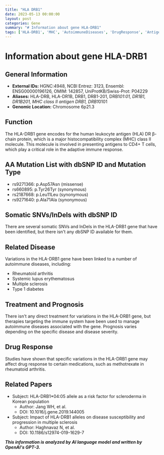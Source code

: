 ```yaml
---
title: "HLA DRB1"
date: 2023-05-13 00:00:00
layout: post
categories: Gene
summary: "# Information about gene HLA-DRB1"
tags: ['HLA-DRB1', 'MHC', 'AutoimmuneDiseases', 'DrugResponse', 'AntigenPresentation', 'MissenseMutation', 'SynonymousMutation', 'SomaticVariations']
---
```


# Information about gene HLA-DRB1

## General Information
- **External IDs:** HGNC:4948, NCBI Entrez: 3123, Ensembl: ENSG00000196126, OMIM: 142857, UniProtKB/Swiss-Prot: P04229
- **Aliases:** HLA-DRB, HLA-DR1B, DRB1, DRB1-201, DRB1*01:01, DR1B1, DR1B201, MHC class II antigen DRB1, DRB1*0101
- **Genomic Location:** Chromosome 6p21.3

## Function
The HLA-DRB1 gene encodes for the human leukocyte antigen (HLA) DR β-chain protein, which is a major histocompatibility complex (MHC) class II molecule. This molecule is involved in presenting antigens to CD4+ T cells, which play a critical role in the adaptive immune response.

## AA Mutation List with dbSNP ID and Mutation Type
- rs9271366: p.Asp57Asn (missense)
- rs660895: p.Tyr26Tyr (synonymous)
- rs2187668: p.Leu11Leu (synonymous)
- rs9271640: p.Ala71Ala (synonymous)

## Somatic SNVs/InDels with dbSNP ID
There are several somatic SNVs and InDels in the HLA-DRB1 gene that have been identified, but there isn't any dbSNP ID available for them.

## Related Disease
Variations in the HLA-DRB1 gene have been linked to a number of autoimmune diseases, including:
- Rheumatoid arthritis
- Systemic lupus erythematosus
- Multiple sclerosis
- Type 1 diabetes

## Treatment and Prognosis
There isn't any direct treatment for variations in the HLA-DRB1 gene, but therapies targeting the immune system have been used to manage autoimmune diseases associated with the gene. Prognosis varies depending on the specific disease and disease severity.

## Drug Response
Studies have shown that specific variations in the HLA-DRB1 gene may affect drug response to certain medications, such as methotrexate in rheumatoid arthritis.

## Related Papers
- Subject: HLA-DRB1*04:05 allele as a risk factor for scleroderma in Korean population
  - Author: Jang WH, et al.
  - DOI: 10.1016/j.gene.2019.144005
- Subject: Impact of HLA-DRB1 alleles on disease susceptibility and progression in multiple sclerosis
  - Author: Haghnavaz N, et al.
  - DOI: 10.1186/s12974-019-1629-7

**_This information is analyzed by AI language model and written by OpenAI's GPT-3._**
